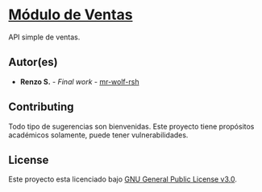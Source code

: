# [Módulo de Ventas](https://github.com/mr-wolf-rsh/ModuloVentas/)

API simple de ventas.

## Autor(es)

* **Renzo S.** - *Final work* - [mr-wolf-rsh](https://github.com/mr-wolf-rsh/)

## Contributing

Todo tipo de sugerencias son bienvenidas. Este proyecto tiene propósitos académicos solamente, puede tener vulnerabilidades.

## License

Este proyecto esta licenciado bajo [GNU General Public License v3.0](https://choosealicense.com/licenses/gpl-3.0/).

